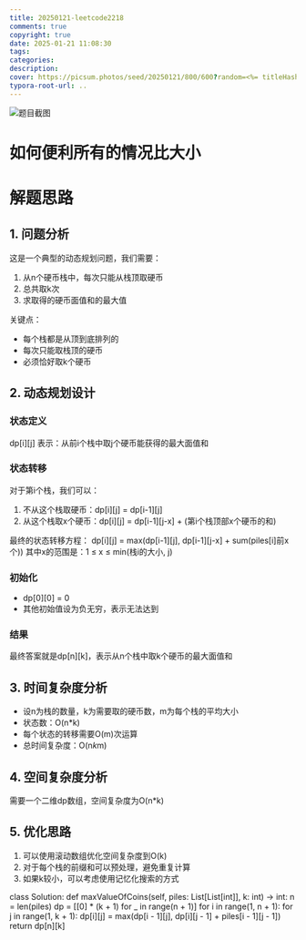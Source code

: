 ```yaml
---
title: 20250121-leetcode2218
comments: true
copyright: true
date: 2025-01-21 11:08:30
tags:
categories:
description:
cover: https://picsum.photos/seed/20250121/800/600?random=<%= titleHash('20250121-leetcode2218') %>
typora-root-url: ..
---
```


![题目截图](/images/20250121-leetcode2218-1/leetcode_2218.png)
# 如何便利所有的情况比大小

# 解题思路

## 1. 问题分析
这是一个典型的动态规划问题，我们需要：
1. 从n个硬币栈中，每次只能从栈顶取硬币
2. 总共取k次
3. 求取得的硬币面值和的最大值

关键点：
- 每个栈都是从顶到底排列的
- 每次只能取栈顶的硬币
- 必须恰好取k个硬币

## 2. 动态规划设计

### 状态定义
dp[i][j] 表示：从前i个栈中取j个硬币能获得的最大面值和

### 状态转移
对于第i个栈，我们可以：
1. 不从这个栈取硬币：dp[i][j] = dp[i-1][j]
2. 从这个栈取x个硬币：dp[i][j] = dp[i-1][j-x] + (第i个栈顶部x个硬币的和)

最终的状态转移方程：
dp[i][j] = max(dp[i-1][j], dp[i-1][j-x] + sum(piles[i]前x个))
其中x的范围是：1 ≤ x ≤ min(栈i的大小, j)

### 初始化
- dp[0][0] = 0
- 其他初始值设为负无穷，表示无法达到

### 结果
最终答案就是dp[n][k]，表示从n个栈中取k个硬币的最大面值和

## 3. 时间复杂度分析
- 设n为栈的数量，k为需要取的硬币数，m为每个栈的平均大小
- 状态数：O(n*k)
- 每个状态的转移需要O(m)次运算
- 总时间复杂度：O(n*k*m)

## 4. 空间复杂度分析
需要一个二维dp数组，空间复杂度为O(n*k)

## 5. 优化思路
1. 可以使用滚动数组优化空间复杂度到O(k)
2. 对于每个栈的前缀和可以预处理，避免重复计算
3. 如果k较小，可以考虑使用记忆化搜索的方式

class Solution:
    def maxValueOfCoins(self, piles: List[List[int]], k: int) -> int:
        n = len(piles)
        dp = [[0] * (k + 1) for _ in range(n + 1)]
        for i in range(1, n + 1):
            for j in range(1, k + 1):
                dp[i][j] = max(dp[i - 1][j], dp[i][j - 1] + piles[i - 1][j - 1])
        return dp[n][k]
